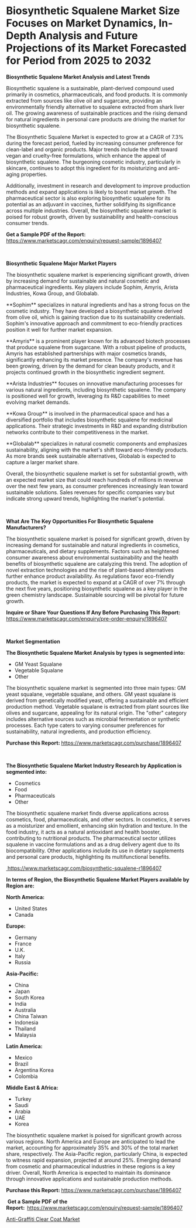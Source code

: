<p><h1>Biosynthetic Squalene Market Size Focuses on Market Dynamics, In-Depth Analysis and Future Projections of its Market Forecasted for Period from 2025 to 2032</h1></p><p><strong>Biosynthetic Squalene Market Analysis and Latest Trends</strong></p>
<p><p>Biosynthetic squalene is a sustainable, plant-derived compound used primarily in cosmetics, pharmaceuticals, and food products. It is commonly extracted from sources like olive oil and sugarcane, providing an environmentally friendly alternative to squalene extracted from shark liver oil. The growing awareness of sustainable practices and the rising demand for natural ingredients in personal care products are driving the market for biosynthetic squalene.</p><p>The Biosynthetic Squalene Market is expected to grow at a CAGR of 7.3% during the forecast period, fueled by increasing consumer preference for clean-label and organic products. Major trends include the shift toward vegan and cruelty-free formulations, which enhance the appeal of biosynthetic squalene. The burgeoning cosmetic industry, particularly in skincare, continues to adopt this ingredient for its moisturizing and anti-aging properties.</p><p>Additionally, investment in research and development to improve production methods and expand applications is likely to boost market growth. The pharmaceutical sector is also exploring biosynthetic squalene for its potential as an adjuvant in vaccines, further solidifying its significance across multiple industries. Overall, the biosynthetic squalene market is poised for robust growth, driven by sustainability and health-conscious consumer trends.</p></p>
<p><strong>Get a Sample PDF of the Report:&nbsp;</strong> <a href="https://www.marketscagr.com/enquiry/request-sample/1896407?utm_campaign=2517&utm_medium=2&utm_source=Github&utm_content=ia&utm_term=28032025&utm_id=biosynthetic-squalene">https://www.marketscagr.com/enquiry/request-sample/1896407</a></p>
<p>&nbsp;</p>
<p><strong>Biosynthetic Squalene Major Market Players</strong></p>
<p><p>The biosynthetic squalene market is experiencing significant growth, driven by increasing demand for sustainable and natural cosmetic and pharmaceutical ingredients. Key players include Sophim, Amyris, Arista Industries, Kowa Group, and Globalab.</p><p>**Sophim** specializes in natural ingredients and has a strong focus on the cosmetic industry. They have developed a biosynthetic squalene derived from olive oil, which is gaining traction due to its sustainability credentials. Sophim's innovative approach and commitment to eco-friendly practices position it well for further market expansion.</p><p>**Amyris** is a prominent player known for its advanced biotech processes that produce squalene from sugarcane. With a robust pipeline of products, Amyris has established partnerships with major cosmetics brands, significantly enhancing its market presence. The company's revenue has been growing, driven by the demand for clean beauty products, and it projects continued growth in the biosynthetic ingredient segment.</p><p>**Arista Industries** focuses on innovative manufacturing processes for various natural ingredients, including biosynthetic squalene. The company is positioned well for growth, leveraging its R&D capabilities to meet evolving market demands. </p><p>**Kowa Group** is involved in the pharmaceutical space and has a diversified portfolio that includes biosynthetic squalene for medicinal applications. Their strategic investments in R&D and expanding distribution networks contribute to their competitiveness in the market.</p><p>**Globalab** specializes in natural cosmetic components and emphasizes sustainability, aligning with the market's shift toward eco-friendly products. As more brands seek sustainable alternatives, Globalab is expected to capture a larger market share.</p><p>Overall, the biosynthetic squalene market is set for substantial growth, with an expected market size that could reach hundreds of millions in revenue over the next few years, as consumer preferences increasingly lean toward sustainable solutions. Sales revenues for specific companies vary but indicate strong upward trends, highlighting the market's potential.</p></p>
<p>&nbsp;</p>
<p><strong>What Are The Key Opportunities For Biosynthetic Squalene Manufacturers?</strong></p>
<p><p>The biosynthetic squalene market is poised for significant growth, driven by increasing demand for sustainable and natural ingredients in cosmetics, pharmaceuticals, and dietary supplements. Factors such as heightened consumer awareness about environmental sustainability and the health benefits of biosynthetic squalene are catalyzing this trend. The adoption of novel extraction technologies and the rise of plant-based alternatives further enhance product availability. As regulations favor eco-friendly products, the market is expected to expand at a CAGR of over 7% through the next five years, positioning biosynthetic squalene as a key player in the green chemistry landscape. Sustainable sourcing will be pivotal for future growth.</p></p>
<p><strong>Inquire or Share Your Questions If Any Before Purchasing This Report:</strong> <a href="https://www.marketscagr.com/enquiry/pre-order-enquiry/1896407?utm_campaign=2517&utm_medium=2&utm_source=Github&utm_content=ia&utm_term=28032025&utm_id=biosynthetic-squalene">https://www.marketscagr.com/enquiry/pre-order-enquiry/1896407</a></p>
<p>&nbsp;</p>
<p><strong>Market Segmentation</strong></p>
<p><strong>The Biosynthetic Squalene Market Analysis by types is segmented into:</strong></p>
<p><ul><li>GM Yeast Squalane</li><li>Vegetable Squalane</li><li>Other</li></ul></p>
<p><p>The biosynthetic squalene market is segmented into three main types: GM yeast squalane, vegetable squalane, and others. GM yeast squalane is derived from genetically modified yeast, offering a sustainable and efficient production method. Vegetable squalane is extracted from plant sources like olives and sugarcane, appealing for its natural origin. The "other" category includes alternative sources such as microbial fermentation or synthetic processes. Each type caters to varying consumer preferences for sustainability, natural ingredients, and production efficiency.</p></p>
<p><strong>Purchase this Report:&nbsp;</strong><a href="https://www.marketscagr.com/purchase/1896407?utm_campaign=2517&utm_medium=2&utm_source=Github&utm_content=ia&utm_term=28032025&utm_id=biosynthetic-squalene">https://www.marketscagr.com/purchase/1896407</a></p>
<p>&nbsp;</p>
<p><strong>The Biosynthetic Squalene Market Industry Research by Application is segmented into:</strong></p>
<p><ul><li>Cosmetics</li><li>Food</li><li>Pharmaceuticals</li><li>Other</li></ul></p>
<p><p>The biosynthetic squalene market finds diverse applications across cosmetics, food, pharmaceuticals, and other sectors. In cosmetics, it serves as a moisturizer and emollient, enhancing skin hydration and texture. In the food industry, it acts as a natural antioxidant and health booster, contributing to nutritional products. The pharmaceutical sector utilizes squalene in vaccine formulations and as a drug delivery agent due to its biocompatibility. Other applications include its use in dietary supplements and personal care products, highlighting its multifunctional benefits.</p></p>
<p><a href="https://www.marketscagr.com/biosynthetic-squalene-r1896407?utm_campaign=2517&utm_medium=2&utm_source=Github&utm_content=ia&utm_term=28032025&utm_id=biosynthetic-squalene">&nbsp;https://www.marketscagr.com/biosynthetic-squalene-r1896407</a></p>
<p><strong>In terms of Region, the Biosynthetic Squalene Market Players available by Region are:</strong></p>
<p>
    <p> <strong> North America: </strong>
        <ul>
            <li>United States</li>
            <li>Canada</li>
        </ul>
        </p> 
    <p> <strong> Europe: </strong>
        <ul>
            <li>Germany</li>
            <li>France</li>
            <li>U.K.</li>
            <li>Italy</li>
            <li>Russia</li>
        </ul>
        </p> 
    <p> <strong> Asia-Pacific: </strong>
        <ul>
            <li>China</li>
            <li>Japan</li>
            <li>South Korea</li>
            <li>India</li>
            <li>Australia</li>
            <li>China Taiwan</li>
            <li>Indonesia</li>
            <li>Thailand</li>
            <li>Malaysia</li>
        </ul>
        </p> 
    <p> <strong> Latin America: </strong>
        <ul>
            <li>Mexico</li>
            <li>Brazil</li>
            <li>Argentina Korea</li>
            <li>Colombia</li>
        </ul>
        </p> 
    <p> <strong> Middle East & Africa: </strong>
        <ul>
            <li>Turkey</li>
            <li>Saudi</li>
            <li>Arabia</li>
            <li>UAE</li>
            <li>Korea</li>
        </ul>
    </p>
    </p>
<p><p>The biosynthetic squalene market is poised for significant growth across various regions. North America and Europe are anticipated to lead the market, accounting for approximately 35% and 30% of the total market share, respectively. The Asia-Pacific region, particularly China, is expected to witness rapid expansion, projected at around 25%. Emerging demand from cosmetic and pharmaceutical industries in these regions is a key driver. Overall, North America is expected to maintain its dominance through innovative applications and sustainable production methods.</p></p>
<p><strong>Purchase this Report: </strong><a href="https://www.marketscagr.com/purchase/1896407?utm_campaign=2517&utm_medium=2&utm_source=Github&utm_content=ia&utm_term=28032025&utm_id=biosynthetic-squalene">https://www.marketscagr.com/purchase/1896407</a></p>
<p>&nbsp;<strong>Get a Sample PDF of the Report:&nbsp;&nbsp;</strong><a href="https://www.marketscagr.com/enquiry/request-sample/1896407?utm_campaign=2517&utm_medium=2&utm_source=Github&utm_content=ia&utm_term=28032025&utm_id=biosynthetic-squalene">https://www.marketscagr.com/enquiry/request-sample/1896407</a></p>
<p><strong></strong></p>
<p><p><a href="https://github.com/yankimber90yankim/Market-Research-Report-List-1/blob/main/anti-graffiti-clear-coat-market.md?utm_campaign=2517&utm_medium=2&utm_source=Github&utm_content=ia&utm_term=28032025&utm_id=biosynthetic-squalene">Anti-Graffiti Clear Coat Market</a></p></p>